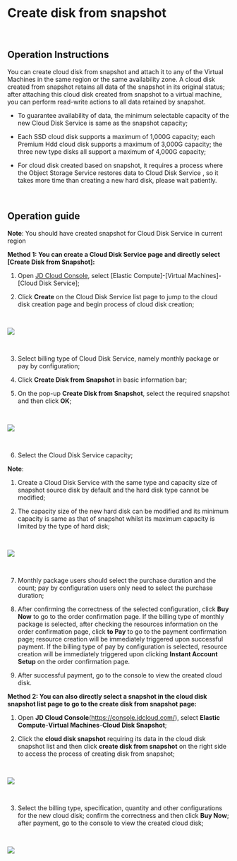 # Create disk from snapshot

<br>

##  Operation Instructions

You can create cloud disk from snapshot and attach it to any of the Virtual Machines in the same region or the same availability zone. A cloud disk created from snapshot retains all data of the snapshot in its original status; after attaching this cloud disk created from snapshot to a virtual machine, you can perform read-write actions to all data retained by snapshot.

- To guarantee availability of data, the minimum selectable capacity of the new Cloud Disk Service is same as the snapshot capacity;



- Each SSD cloud disk supports a maximum of 1,000G capacity; each Premium Hdd cloud disk supports a maximum of 3,000G capacity; the three new type disks all support a maximum of 4,000G capacity;



- For cloud disk created based on snapshot, it requires a process where the Object Storage Service restores data to Cloud Disk Service , so it takes more time than creating a new hard disk, please wait patiently.



<br>

##  Operation guide

**Note**: You should have created snapshot for Cloud Disk Service in current region

**Method 1: You can create a Cloud Disk Service page and directly select [Create Disk from Snapshot]:**

1. Open [JD Cloud Console](https://console.jdcloud.com/), select [Elastic Compute]-[Virtual Machines]-[Cloud Disk Service];

2. Click **Create** on the Cloud Disk Service list page to jump to the cloud disk creation page and begin process of cloud disk creation;

<br>

![](https://github.com/jdcloudcom/cn/blob/edit/image/Elastic-Compute/CloudDisk/cloud-disk/cloud-disk-004.png)

<br>

3. Select billing type of Cloud Disk Service, namely monthly package or pay by configuration;

4. Click **Create Disk from Snapshot** in basic information bar;

5. On the pop-up **Create Disk from Snapshot**, select the required snapshot and then click **OK**;

<br>

![](https://github.com/jdcloudcom/cn/blob/edit/image/Elastic-Compute/CloudDisk/cloud-disk/cloud-disk-005.png)

<br>

6. Select the Cloud Disk Service capacity;

**Note**:

1) Create a Cloud Disk Service with the same type and capacity size of snapshot source disk by default and the hard disk type cannot be modified;

2) The capacity size of the new hard disk can be modified and its minimum capacity is same as that of snapshot whilst its maximum capacity is limited by the type of hard disk;


<br>

![](https://github.com/jdcloudcom/cn/blob/edit/image/Elastic-Compute/CloudDisk/cloud-disk/cloud-disk-006.jpg)

<br>

7. Monthly package users should select the purchase duration and the count; pay by configuration users only need to select the purchase duration;

8. After confirming the correctness of the selected configuration, click **Buy Now** to go to the order confirmation page. If the billing type of monthly package is selected, after checking the resources information on the order confirmation page, click **to Pay** to go to the payment confirmation page; resource creation will be immediately triggered upon successful payment. If the billing type of pay by configuration is selected, resource creation will be immediately triggered upon clicking **Instant Account Setup** on the order confirmation page.

9. After successful payment, go to the console to view the created cloud disk.

**Method 2: You can also directly select a snapshot in the cloud disk snapshot list page to go to the create disk from snapshot page:**

1. Open **JD Cloud Console**(https://console.jdcloud.com/), select **Elastic Compute**-**Virtual Machines**-**Cloud Disk Snapshot**;

2. Click the **cloud disk snapshot** requiring its data in the cloud disk snapshot list and then click **create disk from snapshot** on the right side to access the process of creating disk from snapshot;

<br>

![](https://github.com/jdcloudcom/cn/blob/edit/image/Elastic-Compute/CloudDisk/cloud-disk/cloud-disk-007.png)

<br>


3. Select the billing type, specification, quantity and other configurations for the new cloud disk; confirm the correctness and then click **Buy Now**; after payment, go to the console to view the created cloud disk;

<br>

![](https://github.com/jdcloudcom/cn/blob/edit/image/Elastic-Compute/CloudDisk/cloud-disk/cloud-disk-008.jpg)

<br>
